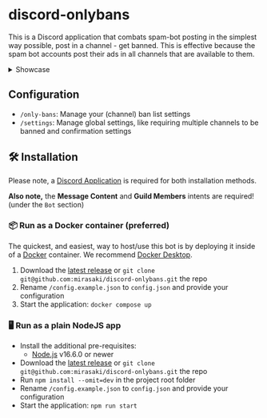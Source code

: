 # discord-onlybans

This is a Discord application that combats spam-bot posting in the simplest way possible, post in a channel - get banned. This is effective because the spam bot accounts post their ads in all channels that are available to them.

<details>

<summary>Showcase</summary>

## Showcase

![Discord_lxEkppJI6N](https://github.com/Mirasaki/discord-onlybans/assets/57721238/5e265553-f629-49c0-91da-574dd543d636)

![Discord_J6iTJISmHe](https://github.com/Mirasaki/discord-onlybans/assets/57721238/68db5cc9-f5f8-4ebd-bc05-6ea8625b48c8)

![Discord_FKZL9JopLq](https://github.com/Mirasaki/discord-onlybans/assets/57721238/ca12c1de-513a-4c66-9c42-fa59d04b9e59)

</details>

## Configuration

- `/only-bans`: Manage your (channel) ban list settings
- `/settings`: Manage global settings, like requiring multiple channels to be banned and confirmation settings

## 🛠️ Installation

Please note, a [Discord Application](https://wiki.mirasaki.dev/docs/discord-create-application#go-to-discord-developer-portal) is required for both installation methods.

**Also note,** the **Message Content** and **Guild Members** intents are required! (under the `Bot` section)

### 📦 Run as a Docker container (preferred)

The quickest, and easiest, way to host/use this bot is by deploying it inside of a [Docker](https://www.docker.com/) container. We recommend [Docker Desktop](https://www.docker.com/products/docker-desktop/).

1. Download the [latest release](<https://github.com/mirasaki/discord-onlybans/releases`>) or `git clone git@github.com:mirasaki/discord-onlybans.git` the repo
2. Rename `/config.example.json` to `config.json` and provide your configuration
3. Start the application: `docker compose up`

### 🖥️ Run as a plain NodeJS app

- Install the additional pre-requisites:
  - [Node.js](https://nodejs.org/en/) v16.6.0 or newer
- Download the [latest release](<https://github.com/mirasaki/discord-onlybans/releases`>) or `git clone git@github.com:mirasaki/discord-onlybans.git` the repo
- Run `npm install --omit=dev` in the project root folder
- Rename `/config.example.json` to `config.json` and provide your configuration
- Start the application: `npm run start`
